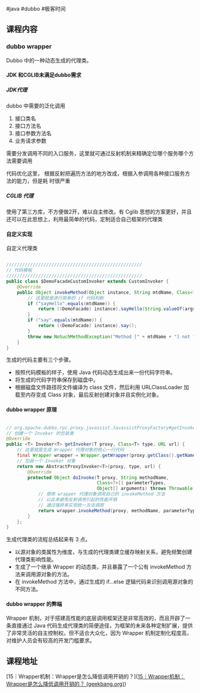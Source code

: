 #java #dubbo #极客时间 

## 课程内容

### dubbo wrapper

Dubbo 中的一种动态生成的代理类。

#### JDK 和CGLIB未满足dubbo需求

##### JDK代理

dubbo 中需要的泛化调用

1. 接口类名
2. 接口方法名
3. 接口参数方法名
4. 业务请求参数

需要分发调用不同的入口服务，这里就可通过反射机制来精确定位哪个服务哪个方法需要调用

代码优化这里， 根据反射把遍历方法的地方改成，根据入参调用各种接口服务方法的能力，但是耗
时很严重

##### CGLIB 代理

使用了第三方库，不方便做2开，难以自主修改。有 Cglib 思想的方案更好，并且还可以在此思想上，利用最简单的代码，定制适合自己框架的代理类


#### 自定义实现

自定义代理类

```java

///////////////////////////////////////////////////
// 代码模板
///////////////////////////////////////////////////
public class $DemoFacadeCustomInvoker extends CustomInvoker {
    @Override
    public Object invokeMethod(Object instance, String mtdName, Class<?>[] types, Object[] args) throws NoSuchMethodException {
        // 这里就是进行简单的 if 代码判断
        if ("sayHello".equals(mtdName)) {
            return ((DemoFacade) instance).sayHello(String.valueOf(args[0]));
        }
        if ("say".equals(mtdName)) {
            return ((DemoFacade) instance).say();
        }
        throw new NoSuchMethodException("Method [" + mtdName + "] not found.");
    }
}
```

生成的代码主要有三个步骤。
- 按照代码模板的样子，使用 Java 代码动态生成出来一份代码字符串。
- 将生成的代码字符串保存到磁盘中。
- 根据磁盘文件路径将文件编译为 class 文件，然后利用 URLClassLoader 加载至内存变成 Class 对象，最后反射创建对象并且实例化对象。

#### dubbo wrapper 原理

```JAVA

// org.apache.dubbo.rpc.proxy.javassist.JavassistProxyFactory#getInvoker
// 创建一个 Invoker 的包装类
@Override
public <T> Invoker<T> getInvoker(T proxy, Class<T> type, URL url) {
    // 这里就是生成 Wrapper 代理对象的核心一行代码
    final Wrapper wrapper = Wrapper.getWrapper(proxy.getClass().getName().indexOf('$') < 0 ? proxy.getClass() : type);
    // 包装一个 Invoker 对象
    return new AbstractProxyInvoker<T>(proxy, type, url) {
        @Override
        protected Object doInvoke(T proxy, String methodName,
                                  Class<?>[] parameterTypes,
                                  Object[] arguments) throws Throwable {
            // 使用 wrapper 代理对象调用自己的 invokeMethod 方法
            // 以此来避免反射调用引起的性能开销
            // 通过强转来实现统一方法调用
            return wrapper.invokeMethod(proxy, methodName, parameterTypes, arguments);
        }
    };
}
```

生成代理类的流程总结起来有 3 点。

- 以源对象的类属性为维度，与生成的代理类建立缓存映射关系，避免频繁创建代理类影响性能。
- 生成了一个继承 Wrapper 的动态类，并且暴露了一个公有 invokeMethod 方法来调用源对象的方法。
- 在 invokeMethod 方法中，通过生成的 if…else 逻辑代码来识别调用源对象的不同方法。

#### dubbo wrapper 的弊端

Wrapper 机制，对于搭建高性能的底层调用框架还是非常高效的，而且开辟了一条直接通过 Java 代码生成代理类的简便途径，为框架的未来各种定制扩展，提供了非常灵活的自主控制权。但不适合大众化，因为 Wrapper 机制定制化程度高，对维护人员会有较高的开发门槛要求。


## 课程地址

 [15｜Wrapper机制：Wrapper是怎么降低调用开销的？]([15｜Wrapper机制：Wrapper是怎么降低调用开销的？ (geekbang.org)](https://time.geekbang.org/column/article/620918))